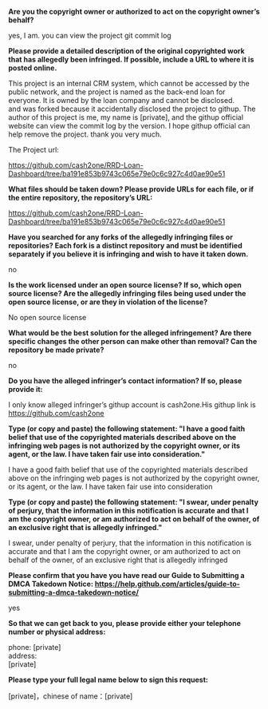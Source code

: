 **Are you the copyright owner or authorized to act on the copyright owner’s behalf?** 

yes, I am. you can view the project git commit log

**Please provide a detailed description of the original copyrighted work that has allegedly been infringed. If possible, include a URL to where it is posted online.**

This project is an internal CRM system, which cannot be accessed by the public network, and the project is named as the back-end loan for everyone. It is owned by the loan company and cannot be disclosed.   
and was forked because it accidentally disclosed the project to githup. The author of this project is me, my name is [private], and the githup official website can view the commit log by the version. I hope githup official can help remove the project. thank you very much. 

The Project url: 

   https://github.com/cash2one/RRD-Loan-Dashboard/tree/ba191e853b9743c065e79e0c6c927c4d0ae90e51

**What files should be taken down? Please provide URLs for each file, or if the entire repository, the repository’s URL:**

  https://github.com/cash2one/RRD-Loan-Dashboard/tree/ba191e853b9743c065e79e0c6c927c4d0ae90e51

**Have you searched for any forks of the allegedly infringing files or repositories? Each fork is a distinct repository and must be identified separately if you believe it is infringing and wish to have it taken down.** 

no 

**Is the work licensed under an open source license? If so, which open source license? Are the allegedly infringing files being used under the open source license, or are they in violation of the license?** 

No open source license

**What would be the best solution for the alleged infringement? Are there specific changes the other person can make other than removal? Can the repository be made private?** 

no

**Do you have the alleged infringer’s contact information? If so, please provide it:** 

I only know alleged infringer’s githup account is cash2one.His githup link is https://github.com/cash2one

**Type (or copy and paste) the following statement: "I have a good faith belief that use of the copyrighted materials described above on the infringing web pages is not authorized by the copyright owner, or its agent, or the law. I have taken fair use into consideration."** 

I have a good faith belief that use of the copyrighted materials described above on the infringing web pages is not authorized by the copyright owner, or its agent, or the law. I have taken fair use into consideration

**Type (or copy and paste) the following statement: "I swear, under penalty of perjury, that the information in this notification is accurate and that I am the copyright owner, or am authorized to act on behalf of the owner, of an exclusive right that is allegedly infringed."** 

I swear, under penalty of perjury, that the information in this notification is accurate and that I am the copyright owner, or am authorized to act on behalf of the owner, of an exclusive right that is allegedly infringed

**Please confirm that you have you have read our Guide to Submitting a DMCA Takedown Notice: https://help.github.com/articles/guide-to-submitting-a-dmca-takedown-notice/** 

yes

**So that we can get back to you, please provide either your telephone number or physical address:** 

phone: [private]   
address:   
[private]

**Please type your full legal name below to sign this request:**  

[private]，chinese of name：[private]

